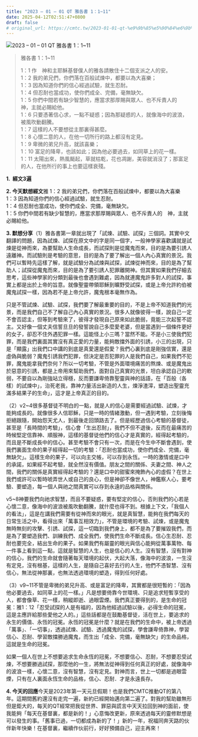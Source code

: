 ```yaml
---
title: "2023 – 01 – 01 QT 雅各書 1：1~11"
date: 2025-04-12T02:51:47+0800
draft: false
# original_url: https://cmtc.tw/2023-01-01-qt-%e9%9b%85%e5%90%84%e6%9b%b8-1%ef%bc%9a111
---
```


![2023 – 01 – 01 QT 雅各書 1：1~11](/images/qt.jpg  "2023 – 01 – 01 QT 雅各書 1：1~11")

> 雅各書 1：1~11
>
> 1：1 作　神和主耶穌基督僕人的雅各請散住十二個支派之人的安。  
> 1：2 我的弟兄們，你們落在百般試煉中，都要以為大喜樂；  
> 1：3 因為知道你們的信心經過試驗，就生忍耐。  
> 1：4 但忍耐也當成功，使你們成全、完備，毫無缺欠。  
> 1：5 你們中間若有缺少智慧的，應當求那厚賜與眾人、也不斥責人的　神，主就必賜給他。  
> 1：6 只要憑著信心求，一點不疑惑；因為那疑惑的人，就像海中的波浪，被風吹動翻騰。  
> 1：7 這樣的人不要想從主那裏得甚麼。  
> 1：8 心懷二意的人，在他一切所行的路上都沒有定見。  
> 1：9 卑微的弟兄升高，就該喜樂；  
> 1：10 富足的降卑，也該如此；因為他必要過去，如同草上的花一樣。  
> 1：11 太陽出來，熱風颳起，草就枯乾，花也凋謝，美容就消沒了；那富足的人，在他所行的事上也要這樣衰殘。

**1.  經文3遍**

**2. 今天默想經文**雅 1：2 我的弟兄們，你們落在百般試煉中，都要以為大喜樂  
1：3 因為知道你們的信心經過試驗，就生忍耐。  
1：4 但忍耐也當成功，使你們成全、完備，毫無缺欠。  
1：5 你們中間若有缺少智慧的，應當求那厚賜與眾人、也不斥責人的　神，主就必賜給他。

**3. 默想分享**（1）雅各書第一章就出現了「試煉、試驗、試探」三個詞。其實中文翻譯的問題，因為試煉、試探在原文中的字是同一個字，一般神學家喜歡講就是試煉是從神而來，為要幫助人生命成長，而試探則是從魔鬼而來，目的是為要引誘人遠離神。而試驗則是考驗的意思，目的是為了要了解出一個人內心真實的景況。我們可以暫時先這樣了解，就是試驗分為試煉與試探，試煉從神而來，目的是為了幫助人；試探從魔鬼而來，目的是為了要引誘人犯罪離開神。但其實如果我們仔細去思考，這些神學家的分類到最後也會遇到難處，因為就連魔鬼許多對人的試探，事實上都是出於上帝的旨意。就像聖靈帶領耶穌到曠野受試探，或是上帝允許約伯被魔鬼試探一樣，因為若不是上帝允許，魔鬼根本毫無作為。

只是不管試煉、試驗、試探，我們要了解最重要的目的，不是上帝不知道我們的光景，而是我們自己不了解自己內心真實的景況。很多人就像彼得一樣，說自己一定不會否認主，但等到考驗來了，彼得才發現自己原來如此脆弱，竟能三次起誓不認主。又好像一個丈夫信誓旦旦的發誓說自己多麼愛老婆，但是當遇到一個條件更好的女子，卻忍不住外遇犯罪一樣。這能怪上小三嗎？當然不能。不是小三使我們犯罪，而是我們裏面其實沒有真正愛的力量，能夠敵擋外面的引誘，小三的出現，只是「顯露」出我們口中講的到底是真愛還是假愛？我們心裏到底是剛強信實，還是虛偽與脆弱？魔鬼引誘我們犯罪，但決定是否犯罪的人是我們自己，如果我們不犯罪，魔鬼能拿我們奈何？所以一切考驗，不管是外面環境痛苦的熬煉、或是魔鬼出於惡意的引誘，都是上帝用來幫助我們，面對自己真實的光景，坦白承認自己的軟弱，不要自以為剛強站立得穩，反而要謙卑倚靠聖靈與神的話語，在「百般（各樣）的試煉中」，治死老我，靠神力量活出新造的人生，煉淨渣滓，塑造出聖靈充滿多結果子的生命」，這才是上帝真正的目的。

（2）v2~4很多基督徒不明白的一點，就是人的信心是需要經過試驗、試煉，才能夠成長的。就像很多人信耶穌，只是一時的情緒激動，但一遇到考驗，立刻後悔拒絕跟隨，開始怨天尤人，到最後走回頭路去了。但是經歷過信心考驗的基督徒，甚至是「長時間的考驗」，信心會「生出忍耐」，我們不但不退後，反而在最痛苦的時候堅定信靠神、順服神，這樣的基督徒他們的信心才是真實的，經得起考驗的，而且是不斷成長中的信心。甚至考驗不會只有一次，而是在今生中不斷會遇到，使我們裏面生命的果子經得起一切的考驗：「忍耐也當成功，使你們成全、完備，毫無缺欠」。這樣生命的果子，可以向主交帳，可以存到永恆。一時的激情或是口中的承諾，如果經不起考驗，就全然沒有價值。朋友之間的關係、夫妻之間、神人之間，我們的關係是真實經得起考驗的？還是口中的甜蜜來掩飾內心的虛假？在世上我們或許可以暫時唬弄世人或自己的良心，但是神卻不像世人，神鑑察人心，要考驗、要塑造，每一個人與祂之間真實可以存到永遠的品格與關係。

v5~8神要我們向祂求智慧，而且不要疑惑，要有堅定的信心，否則我們的心若是心懷二意，像海中的波浪被風吹動翻騰，就什麼也得不到。根據上下文，「我個人的看法」，這是在講我們需要有從神而來的眼光，就是真智慧，能夠在我們每天的日常生活之中，看得出來「萬事互相效力」，不管是環境的考驗、試煉，或是魔鬼無時無刻的攻擊、引誘、試探，這一切臨到我們身上，都不是為了要摧毀我們，而是為了要塑造我們、訓練我們、成全我們，使我們生命不斷成長。信心生忍耐、忍耐也要完全，結出生命的果子。如果我們有屬靈的眼光與信心能夠從萬事萬物、每一件事上看到這一點，這就是智慧的人生，也是信心的人生。沒有智慧，沒有對神的信心，我們的生命就會隨著每天環境的起伏，大起大落，像海中的波浪，一生沒有定見，沒有根基，這樣的人生，是隨自己喜好去行的人生，他們不憑智慧、沒有信心，無法從神那裏，也無法透過環境的塑造，得到任何好處。

（3）v9~11不管是卑微的弟兄升高、或是富足的降卑，其實都是很短暫的：「因為他必要過去，如同草上的花一樣。」凡是想要倚靠今世環境、只是追求短暫享受的人，都會像草、花一樣，稍縱即逝、過眼雲煙。我們真正要得到的，是生命的冠冕：雅1：12「忍受試探的人是有福的，因為他經過試驗以後，必得生命的冠冕，這是主應許給那些愛他之人的。」這些話都是在鼓勵基督徒，活在世上，要追求的永生的價值、永恆的冠冕。永恆的冠冕是什麼？就是在我們的生命中，被上帝透過「萬事」、「一切事」，透過試煉、試驗、透過魔鬼的試探，學會謙卑倚靠神，學習信心、忍耐、學習敵擋勝過魔鬼，而生出「成全、完備，毫無缺欠」的生命品格，這就是生命的冠冕。

如果一個人在世上不想要追求生命永恆的冠冕，不想要信心、忍耐，不想要忍受試煉，不想要勝過試探，那麼他的一生，將無法從神得到任何真正的好處，就像海中的波浪一樣，心懷二意，沒有智慧，沒有定見。對神而言，世上一切都是過眼雲煙，只有在人裏面永恆生命的品格，信心、忍耐．才是永遠長存。

**4. 今天的回應**今天是2023年第一天元旦假期！也是我們CMTC推動QT的第八年。這期間舊約還沒有走完一遍，新約已經開始邁向第二遍了。對我的幫助雖無形但是鉅大的，每天的QT經常把我從世界、罪惡與謊言中天天拉回到神的面前，使我能夠「每天在基督裏，都是新的！」心意悔改更新，原來透過每天的靈修默想是可以發生的事。「舊事已過，一切都成為新的了！」新的一年，祝福同奔天路的伙伴新年快樂！在基督裏，繼續作伙前行，好好預備自己，迎主再來！